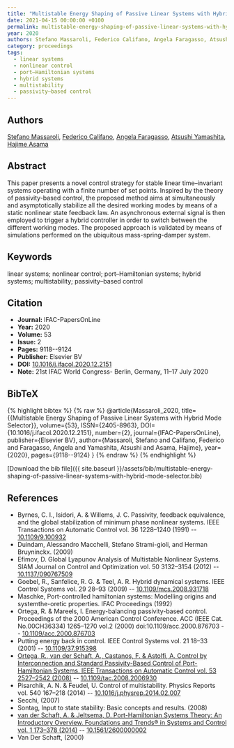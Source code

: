 ```yaml
---
title: "Multistable Energy Shaping of Passive Linear Systems with Hybrid Mode Selector"
date: 2021-04-15 00:00:00 +0100
permalink: multistable-energy-shaping-of-passive-linear-systems-with-hybrid-mode-selector
year: 2020
authors: Stefano Massaroli, Federico Califano, Angela Faragasso, Atsushi Yamashita, Hajime Asama
category: proceedings
tags:
  - linear systems
  - nonlinear control
  - port–Hamiltonian systems
  - hybrid systems
  - multistability
  - passivity–based control
---
```

 
## Authors
[Stefano Massaroli](authors/stefano-massaroli), [Federico Califano](authors/federico-califano), [Angela Faragasso](authors/angela-faragasso), [Atsushi Yamashita](authors/atsushi-yamashita), [Hajime Asama](authors/hajime-asama)
 
## Abstract
This paper presents a novel control strategy for stable linear time–invariant systems operating with a finite number of set points. Inspired by the theory of passivity-based control, the proposed method aims at simultaneously and asymptotically stabilize all the desired working modes by means of a static nonlinear state feedback law. An asynchronous external signal is then employed to trigger a hybrid controller in order to switch between the different working modes. The proposed approach is validated by means of simulations performed on the ubiquitous mass-spring-damper system.
 
## Keywords
linear systems; nonlinear control; port–Hamiltonian systems; hybrid systems; multistability; passivity–based control
 
## Citation
- **Journal:** IFAC-PapersOnLine
- **Year:** 2020
- **Volume:** 53
- **Issue:** 2
- **Pages:** 9118--9124
- **Publisher:** Elsevier BV
- **DOI:** [10.1016/j.ifacol.2020.12.2151](https://doi.org/10.1016/j.ifacol.2020.12.2151)
- **Note:** 21st IFAC World Congress- Berlin, Germany, 11–17 July 2020
 
## BibTeX
{% highlight bibtex %}
{% raw %}
@article{Massaroli_2020,
  title={{Multistable Energy Shaping of Passive Linear Systems with Hybrid Mode Selector}},
  volume={53},
  ISSN={2405-8963},
  DOI={10.1016/j.ifacol.2020.12.2151},
  number={2},
  journal={IFAC-PapersOnLine},
  publisher={Elsevier BV},
  author={Massaroli, Stefano and Califano, Federico and Faragasso, Angela and Yamashita, Atsushi and Asama, Hajime},
  year={2020},
  pages={9118--9124}
}
{% endraw %}
{% endhighlight %}
 
[Download the bib file]({{ site.baseurl }}/assets/bib/multistable-energy-shaping-of-passive-linear-systems-with-hybrid-mode-selector.bib)
 
## References
- Byrnes, C. I., Isidori, A. & Willems, J. C. Passivity, feedback equivalence, and the global stabilization of minimum phase nonlinear systems. IEEE Transactions on Automatic Control vol. 36 1228–1240 (1991) -- [10.1109/9.100932](https://doi.org/10.1109/9.100932)
- Duindam, Alessandro Macchelli, Stefano Strami-gioli, and Herman Bruyninckx. (2009)
- Efimov, D. Global Lyapunov Analysis of Multistable Nonlinear Systems. SIAM Journal on Control and Optimization vol. 50 3132–3154 (2012) -- [10.1137/090767509](https://doi.org/10.1137/090767509)
- Goebel, R., Sanfelice, R. G. & Teel, A. R. Hybrid dynamical systems. IEEE Control Systems vol. 29 28–93 (2009) -- [10.1109/mcs.2008.931718](https://doi.org/10.1109/mcs.2008.931718)
- Maschke, Port-controlled hamiltonian systems: Modelling origins and systemthe-oretic properties. IFAC Proceedings (1992)
- Ortega, R. & Mareels, I. Energy-balancing passivity-based control. Proceedings of the 2000 American Control Conference. ACC (IEEE Cat. No.00CH36334) 1265–1270 vol.2 (2000) doi:10.1109/acc.2000.876703 -- [10.1109/acc.2000.876703](https://doi.org/10.1109/acc.2000.876703)
- Putting energy back in control. IEEE Control Systems vol. 21 18–33 (2001) -- [10.1109/37.915398](https://doi.org/10.1109/37.915398)
- [Ortega, R., van der Schaft, A., Castanos, F. & Astolfi, A. Control by Interconnection and Standard Passivity-Based Control of Port-Hamiltonian Systems. IEEE Transactions on Automatic Control vol. 53 2527–2542 (2008)](control-by-interconnection-and-standard-passivity-based-control-of-port-hamiltonian-systems) -- [10.1109/tac.2008.2006930](https://doi.org/10.1109/tac.2008.2006930)
- Pisarchik, A. N. & Feudel, U. Control of multistability. Physics Reports vol. 540 167–218 (2014) -- [10.1016/j.physrep.2014.02.007](https://doi.org/10.1016/j.physrep.2014.02.007)
- Secchi, (2007)
- Sontag, Input to state stability: Basic concepts and results. (2008)
- [van der Schaft, A. & Jeltsema, D. Port-Hamiltonian Systems Theory: An Introductory Overview. Foundations and Trends® in Systems and Control vol. 1 173–378 (2014)](port-hamiltonian-systems-theory-an-introductory-overview) -- [10.1561/2600000002](https://doi.org/10.1561/2600000002)
- Van Der Schaft, (2000)

